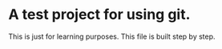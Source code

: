 # A test project for using git.
This is just for learning purposes.
This file is built step by step.
